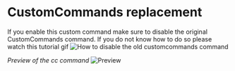 # CustomCommands replacement
If you enable this custom command make sure to disable the original CustomCommands command. If you do not know how to do so please watch this tutorial gif
![How to disable the old customcommands command](https://i.imgur.com/eAvOR2N.gif)

*Preview of the cc command*
![Preview](https://i.imgur.com/OoSpzsW.png)